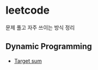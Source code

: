 # leetcode
문제 풀고 자주 쓰이는 방식 정리 

## Dynamic Programming
- [Target sum](https://leetcode.com/problems/target-sum/description/)
